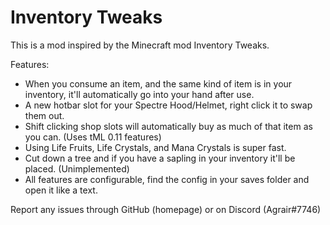 # Inventory Tweaks
This is a mod inspired by the Minecraft mod Inventory Tweaks.

Features:
 - When you consume an item, and the same kind of item is in your inventory, it'll automatically go into your hand after use.
 - A new hotbar slot for your Spectre Hood/Helmet, right click it to swap them out.
 - Shift clicking shop slots will automatically buy as much of that item as you can. (Uses tML 0.11 features)
 - Using Life Fruits, Life Crystals, and Mana Crystals is super fast.
 - Cut down a tree and if you have a sapling in your inventory it'll be placed. (Unimplemented)
 - All features are configurable, find the config in your saves folder and open it like a text.

Report any issues through GitHub (homepage) or on Discord (Agrair#7746)
